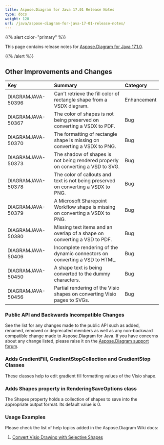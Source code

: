 ```yaml
---
title: Aspose.Diagram for Java 17.01 Release Notes
type: docs
weight: 120
url: /java/aspose-diagram-for-java-17-01-release-notes/
---
```


{{% alert color="primary" %}} 

This page contains release notes for [Aspose.Diagram for Java 17.1.0](http://maven.aspose.com/repository/simple/ext-release-local/com/aspose/aspose-diagram/17.1.0/).

{{% /alert %}} 
## **Other Improvements and Changes**

|**Key**|**Summary**|**Category**|
| :- | :- | :- |
|DIAGRAMJAVA-50396|Can't retrieve the fill color of rectangle shape from a VSDX diagram.|Enhancement|
|DIAGRAMJAVA-50367|The color of shapes is not being preserved on converting a VSDX to PDF.|Bug|
|DIAGRAMJAVA-50370|The formatting of rectangle shape is missing on converting a VSDX to PNG.|Bug|
|DIAGRAMJAVA-50373|The shadow of shapes is not being rendered properly on converting a VSD to SVG.|Bug|
|DIAGRAMJAVA-50378|The color of callouts and text is not being preserved on converting a VSDX to PNG.|Bug|
|DIAGRAMJAVA-50379|A Microsoft Sharepoint Workflow shape is missing on converting a VSDX to PNG.|Bug|
|DIAGRAMJAVA-50380|Missing text items and an overlap of a shape on converting a VSD to PDF.|Bug|
|DIAGRAMJAVA-50406|Incomplete rendering of the dynamic connectors on converting a VSD to HTML.|Bug|
|DIAGRAMJAVA-50450|A shape text is being converted to the dummy characters.|Bug|
|DIAGRAMJAVA-50456|Partial rendering of the Visio shapes on converting Visio pages to SVGs.|Bug|

### **Public API and Backwards Incompatible Changes**
See the list for any changes made to the public API such as added, renamed, removed or deprecated members as well as any non-backward compatible change made to Aspose.Diagram for Java. If you have concerns about any change listed, please raise it on the [Aspose.Diagram support forum](https://forum.aspose.com/c/diagram/17).
### **Adds GradientFill, GradientStopCollection and GradientStop Classes**
These classes help to edit gradient fill formatting values of the Visio shape.
### **Adds Shapes property in RenderingSaveOptions class**
The Shapes property holds a collection of shapes to save into the appropriate output format. Its default value is 0.
### **Usage Examples**
Please check the list of help topics added in the Aspose.Diagram Wiki docs:

1. [Convert Visio Drawing with Selective Shapes](http://docs.asposeptyltd.com/docs/display/diagramjava/How+to+Convert+a+Visio+Diagram#HowtoConvertaVisioDiagram-ConvertVisioDrawingwithSelectiveShapes)
